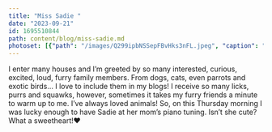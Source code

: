 ```yaml
---
title: "Miss Sadie "
date: "2023-09-21"
id: 1695510844
path: content/blog/miss-sadie.md
photoset: [{"path": "/images/Q299ipbNSSepFBvHks3nFL.jpeg", "caption": "Sadie from Farmington, UT", "thumbnail": "True"}]
---
```

I enter many houses and I’m greeted by so many interested, curious, excited, loud, furry family members. From dogs, cats, even parrots and exotic birds… I love to include them in my blogs! I receive so many licks, purrs and squawks, however, sometimes it takes my furry friends a minute to warm up to me. I’ve always loved animals! So, on this Thursday morning I was lucky enough to have Sadie at her mom’s piano tuning. Isn’t she cute? What a sweetheart!❤️